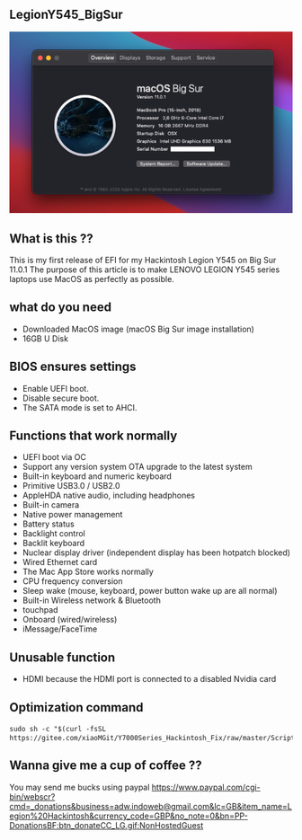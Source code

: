 
## LegionY545_BigSur

![My Big Sur](https://github.com/indowebdeveloper/LegionY545_BigSur/blob/main/about.png)

## What is this ??
This is my first release of EFI for my Hackintosh Legion Y545 on Big Sur 11.0.1
The purpose of this article is to make LENOVO LEGION Y545 series laptops use MacOS as perfectly as possible.

## what do you need

-   Downloaded MacOS image (macOS Big Sur image installation)
-   16GB U Disk

## BIOS ensures settings

-   Enable UEFI boot.
-   Disable secure boot.
-   The SATA mode is set to AHCI.

## Functions that work normally

-   UEFI boot via OC
-   Support any version system OTA upgrade to the latest system
-   Built-in keyboard and numeric keyboard
-   Primitive USB3.0 / USB2.0
-   AppleHDA native audio, including headphones
-   Built-in camera
-   Native power management
-   Battery status
-   Backlight control
-   Backlit keyboard
-   Nuclear display driver (independent display has been hotpatch blocked)
-   Wired Ethernet card
-   The Mac App Store works normally
-   CPU frequency conversion
-   Sleep wake (mouse, keyboard, power button wake up are all normal)
-   Built-in Wireless network & Bluetooth
-   touchpad
-   Onboard (wired/wireless)
-   iMessage/FaceTime

## Unusable function

-   HDMI because the HDMI port is connected to a disabled Nvidia card

## Optimization command

```
sudo sh -c "$(curl -fsSL https://gitee.com/xiaoMGit/Y7000Series_Hackintosh_Fix/raw/master/Script/Optimize.sh)"

```

## Wanna give me a cup of coffee ??

You may send me bucks using paypal
https://www.paypal.com/cgi-bin/webscr?cmd=_donations&business=adw.indoweb@gmail.com&lc=GB&item_name=Legion%20Hackintosh&currency_code=GBP&no_note=0&bn=PP-DonationsBF:btn_donateCC_LG.gif:NonHostedGuest
